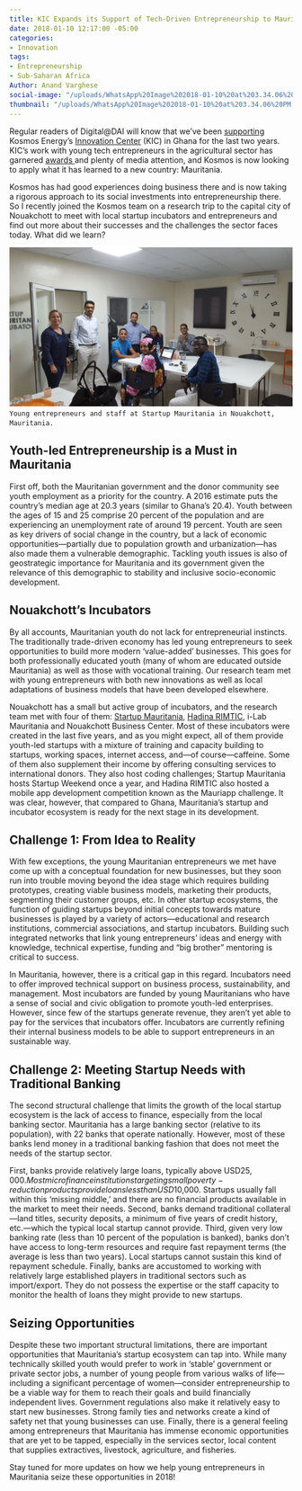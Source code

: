 ```yaml
---
title: KIC Expands its Support of Tech-Driven Entrepreneurship to Mauritania
date: 2018-01-10 12:17:00 -05:00
categories:
- Innovation
tags:
- Entrepreneurship
- Sub-Saharan Africa
Author: Anand Varghese
social-image: "/uploads/WhatsApp%20Image%202018-01-10%20at%203.34.06%20PM.jpeg"
thumbnail: "/uploads/WhatsApp%20Image%202018-01-10%20at%203.34.06%20PM.jpeg"
---
```


Regular readers of Digital@DAI will know that we’ve been [supporting](https://dai-global-digital.com/catalyzing-ghanas-growing-agritech-ecosystem.html) Kosmos Energy’s [Innovation Center](http://www.kosmosinnovationcenter.com/) (KIC) in Ghana for the last two years. KIC’s work with young tech entrepreneurs in the agricultural sector has garnered [awards ](http://www.kosmosinnovationcenter.com/2016-awards/)and plenty of media attention, and Kosmos is now looking to apply what it has learned to a new country: Mauritania.

<!--more-->

Kosmos has had good experiences doing business there and is now taking a rigorous approach to its social investments into entrepreneurship there. So I recently joined the Kosmos team on a research trip to the capital city of Nouakchott to meet with local startup incubators and entrepreneurs and find out more about their successes and the challenges the sector faces today. What did we learn? 

![WhatsApp Image 2018-01-10 at 3.34.06 PM.jpeg](/uploads/WhatsApp%20Image%202018-01-10%20at%203.34.06%20PM.jpeg)
`Young entrepreneurs and staff at Startup Mauritania in Nouakchott, Mauritania.`

## Youth-led Entrepreneurship is a Must in Mauritania

First off, both the Mauritanian government and the donor community see youth employment as a priority for the country. A 2016 estimate puts the country’s median age at 20.3 years (similar to Ghana’s 20.4). Youth between the ages of 15 and 25 comprise 20 percent of the population and are experiencing an unemployment rate of around 19 percent. Youth are seen as key drivers of social change in the country, but a lack of economic opportunities—partially due to population growth and urbanization—has also made them a vulnerable demographic. Tackling youth issues is also of geostrategic importance for Mauritania and its government given the relevance of this demographic to stability and inclusive socio-economic development.

## Nouakchott’s Incubators

By all accounts, Mauritanian youth do not lack for entrepreneurial instincts. The traditionally trade-driven economy has led young entrepreneurs to seek opportunities to build more modern ‘value-added’ businesses. This goes for both professionally educated youth (many of whom are educated outside Mauritania) as well as those with vocational training. Our research team met with young entrepreneurs with both new innovations as well as local adaptations of business models that have been developed elsewhere.

Nouakchott has a small but active group of incubators, and the research team met with four of them: [Startup Mauritania](http://www.startupmauritania.com/), [Hadina RIMTIC](http://www.hadinarimtic.org/), i-Lab Mauritania and Nouakchott Business Center. Most of these incubators were created in the last five years, and as you might expect, all of them provide youth-led startups with a mixture of training and capacity building to startups, working spaces, internet access, and—of course—caffeine. Some of them also supplement their income by offering consulting services to international donors. They also host coding challenges; Startup Mauritania hosts Startup Weekend once a year, and Hadina RIMTIC also hosted a mobile app development competition known as the Mauriapp challenge. It was clear, however, that compared to Ghana, Mauritania’s startup and incubator ecosystem is ready for the next stage in its development.

## Challenge 1: From Idea to Reality

With few exceptions, the young Mauritanian entrepreneurs we met have come up with a conceptual foundation for new businesses, but they soon run into trouble moving beyond the idea stage which requires building prototypes, creating viable business models, marketing their products, segmenting their customer groups, etc. In other startup ecosystems, the function of guiding startups beyond initial concepts towards mature businesses is played by a variety of actors—educational and research institutions, commercial associations, and startup incubators. Building such integrated networks that link young entrepreneurs’ ideas and energy with knowledge, technical expertise, funding and “big brother” mentoring is critical to success.

In Mauritania, however, there is a critical gap in this regard. Incubators need to offer improved technical support on business process, sustainability, and management. Most incubators are funded by young Mauritanians who have a sense of social and civic obligation to promote youth-led enterprises. However, since few of the startups generate revenue, they aren’t yet able to pay for the services that incubators offer. Incubators are currently refining their internal business models to be able to support entrepreneurs in an sustainable way.

## Challenge 2: Meeting Startup Needs with  Traditional Banking

The second structural challenge that limits the growth of the local startup ecosystem is the lack of access to finance, especially from the local banking sector. Mauritania has a large banking sector (relative to its population), with 22 banks that operate nationally. However, most of these banks lend money in a traditional banking fashion that does not meet the needs of the startup sector.

First, banks provide relatively large loans, typically above USD$25,000. Most microfinance institutions targeting small poverty-reduction products provide loans less than USD$10,000. Startups usually fall within this ‘missing middle,’ and there are no financial products available in the market to meet their needs. Second, banks demand traditional collateral—land titles, security deposits, a minimum of five years of credit history, etc.—which the typical local startup cannot provide. Third, given very low banking rate (less than 10 percent of the population is banked), banks don’t have access to long-term resources and require fast repayment terms (the average is less than two years). Local startups cannot sustain this kind of repayment schedule. Finally, banks are accustomed to working with relatively large established players in traditional sectors such as import/export. They do not possess the expertise or the staff capacity to monitor the health of loans they might provide to new startups.

## Seizing Opportunities

Despite these two important structural limitations, there are important opportunities that Mauritania’s startup ecosystem can tap into. While many technically skilled youth would prefer to work in ‘stable’ government or private sector jobs, a number of young people from various walks of life—including a significant percentage of women—consider entrepreneurship to be a viable way for them to reach their goals and build financially independent lives. Government regulations also make it relatively easy to start new businesses. Strong family ties and networks create a kind of safety net that young businesses can use. Finally, there is a general feeling among entrepreneurs that Mauritania has immense economic opportunities that are yet to be tapped, especially in the services sector, local content that supplies extractives, livestock, agriculture, and fisheries.   

Stay tuned for more updates on how we help young entrepreneurs in Mauritania seize these opportunities in 2018!